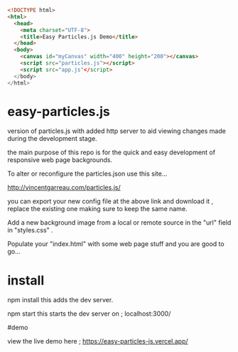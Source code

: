 ```html
<!DOCTYPE html>
<html>
  <head>
    <meta charset="UTF-8">
    <title>Easy Particles.js Demo</title>
  </head>
  <body>
    <canvas id="myCanvas" width="400" height="200"></canvas>
    <script src="particles.js"></script>
    <script src="app.js"</script>
  </body>
</html>
```



# easy-particles.js

version of particles.js with added http server to aid viewing changes made during the development stage.

the main purpose of this repo is for the quick and easy development of responsive web page backgrounds.

To alter or reconfigure the particles.json use this site...

http://vincentgarreau.com/particles.js/

you can export your new config file at the above link and download it , replace the existing one making sure to keep the same name.

Add a new background image from a local or remote source in the "url" field in "styles.css" .

Populate your "index.html" with some web page stuff and you are good to go...

# install

npm install           this adds the dev server.

npm start             this starts the dev server on ;  localhost:3000/ 

#demo

view the live demo here ; https://easy-particles-js.vercel.app/
